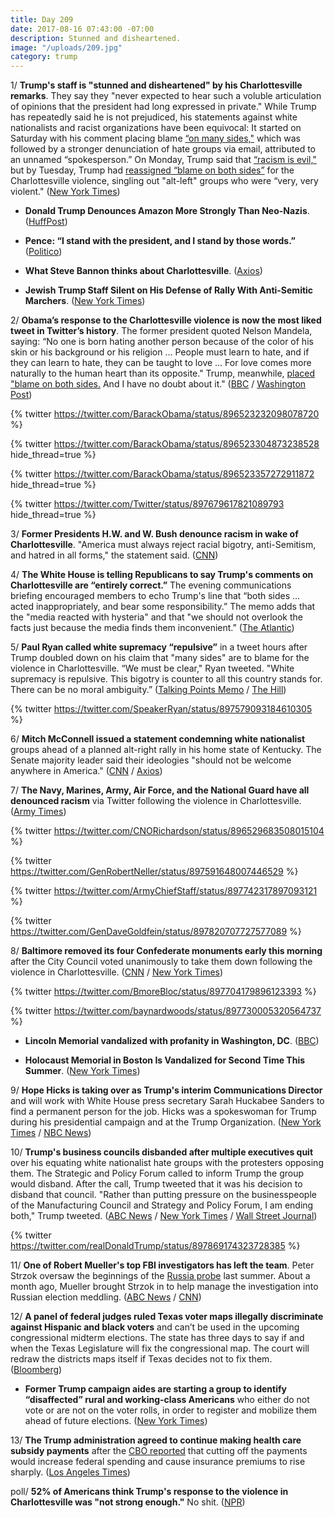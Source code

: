 ```yaml
---
title: Day 209
date: 2017-08-16 07:43:00 -07:00
description: Stunned and disheartened.
image: "/uploads/209.jpg"
category: trump
---
```


1/ **Trump's staff is "stunned and disheartened" by his Charlottesville remarks**. They say they "never expected to hear such a voluble articulation of opinions that the president had long expressed in private." While Trump has repeatedly said he is not prejudiced, his statements against white nationalists and racist organizations have been equivocal: It started on Saturday with his comment placing blame [“on many sides,"](https://whatthefuckjusthappenedtoday.com/2017/08/14/day-207/#1-the-white-house-issued-a-statement) which was followed by a stronger denunciation of hate groups via email, attributed to an unnamed “spokesperson.” On Monday, Trump said that [“racism is evil,"](https://whatthefuckjusthappenedtoday.com/2017/08/14/day-207/#5-trump-finally-denounced-white-supr) but by Tuesday, Trump had [reassigned “blame on both sides”](https://whatthefuckjusthappenedtoday.com/2017/08/15/day-208/#2-trump-again-blamed-both-sides-for) for the Charlottesville violence, singling out "alt-left" groups who were “very, very violent." ([New York Times](https://www.nytimes.com/2017/08/15/us/politics/trump-charlottesville-white-nationalists.html))

* **Donald Trump Denounces Amazon More Strongly Than Neo-Nazis**. ([HuffPost](http://www.huffingtonpost.com/entry/donald-trump-neo-nazis_us_59942e47e4b04b193361e7d6))

* **Pence: “I stand with the president, and I stand by those words.”** ([Politico](http://www.politico.com/story/2017/08/16/mike-pence-supports-trump-charlottesville-241708))

* **What Steve Bannon thinks about Charlottesville**. ([Axios](https://www.axios.com/what-steve-bannon-thinks-about-charlottesville-2473751951.html))

* **Jewish Trump Staff Silent on His Defense of Rally With Anti-Semitic Marchers**. ([New York Times](https://www.nytimes.com/2017/08/16/us/politics/trump-jewish-neo-nazi-jared-kushner-ivanka.html?_r=0))

2/ **Obama’s response to the Charlottesville violence is now the most liked tweet in Twitter’s history**. The former president quoted Nelson Mandela, saying: “No one is born hating another person because of the color of his skin or his background or his religion … People must learn to hate, and if they can learn to hate, they can be taught to love … For love comes more naturally to the human heart than its opposite." Trump, meanwhile, [placed "blame on both sides.](https://whatthefuckjusthappenedtoday.com/2017/08/15/day-208/#2-trump-again-blamed-both-sides-for) And I have no doubt about it." ([BBC](http://www.bbc.com/news/technology-40945096) / [Washington Post](https://www.washingtonpost.com/news/the-fix/wp/2017/08/15/obamas-response-to-charlottesville-violence-is-one-of-the-most-popular-in-twitters-history/))

{% twitter https://twitter.com/BarackObama/status/896523232098078720 %}

{% twitter https://twitter.com/BarackObama/status/896523304873238528 hide_thread=true %}

{% twitter https://twitter.com/BarackObama/status/896523357272911872 hide_thread=true %}

{% twitter https://twitter.com/Twitter/status/897679617821089793 hide_thread=true %}

3/ **Former Presidents H.W. and W. Bush denounce racism in wake of Charlottesville**. "America must always reject racial bigotry, anti-Semitism, and hatred in all forms," the statement said. ([CNN](http://www.cnn.com/2017/08/16/politics/george-h-w-bush-george-w-bush-charlottesville-statement/index.html))

4/ **The White House is telling Republicans to say Trump's comments on Charlottesville are “entirely correct.”** The evening communications briefing encouraged members to echo Trump's line that “both sides … acted inappropriately, and bear some responsibility.” The memo adds that the "media reacted with hysteria" and that "we should not overlook the facts just because the media finds them inconvenient.” ([The Atlantic](https://www.theatlantic.com/politics/archive/2017/08/the-president-was-entirely-correct/537042/))

5/ **Paul Ryan called white supremacy “repulsive”** in a tweet hours after Trump doubled down on his claim that "many sides" are to blame for the violence in Charlottesville. “We must be clear," Ryan tweeted. "White supremacy is repulsive. This bigotry is counter to all this country stands for. There can be no moral ambiguity.” ([Talking Points Memo](http://talkingpointsmemo.com/livewire/paul-ryan-condemns-white-supremacy-after-trump-press-conference) / [The Hill](http://thehill.com/homenews/house/346701-ryan-white-supremacy-is-repulsive))

{% twitter https://twitter.com/SpeakerRyan/status/897579093184610305 %}

6/ **Mitch McConnell issued a statement condemning white nationalist** groups ahead of a planned alt-right rally in his home state of Kentucky. The Senate majority leader said their ideologies "should not be welcome anywhere in America." ([CNN](http://www.cnn.com/2017/08/16/politics/mitch-mcconnell-donald-trump-charlottesville-response/) / [Axios](https://www.axios.com/mcconnell-white-nationalist-views-should-not-be-welcome-in-u-s-2473675617.html))

7/ **The Navy, Marines, Army, Air Force, and the National Guard have all denounced racism** via Twitter following the violence in Charlottesville. ([Army Times](http://www.armytimes.com/news/your-military/2017/08/16/all-four-service-chiefs-denounce-racism-in-wake-of-charlottesville-rally/))

{% twitter https://twitter.com/CNORichardson/status/896529683508015104 %}

{% twitter https://twitter.com/GenRobertNeller/status/897591648007446529 %}

{% twitter https://twitter.com/ArmyChiefStaff/status/897742317897093121 %}

{% twitter https://twitter.com/GenDaveGoldfein/status/897820707727577089 %}

8/ **Baltimore removed its four Confederate monuments early this morning** after the City Council voted unanimously to take them down following the violence in Charlottesville. ([CNN](http://www.cnn.com/2017/08/16/us/baltimore-confederate-monuments-removal/index.html) / [New York Times](https://www.nytimes.com/2017/08/16/us/baltimore-confederate-statues.html))

{% twitter https://twitter.com/BmoreBloc/status/897704179896123393 %}

{% twitter https://twitter.com/baynardwoods/status/897730005320564737 %}

* **Lincoln Memorial vandalized with profanity in Washington, DC**. ([BBC](http://www.bbc.com/news/world-us-canada-40942428))

* **Holocaust Memorial in Boston Is Vandalized for Second Time This Summer**. ([New York Times](https://www.nytimes.com/2017/08/15/us/holocaust-memorial-boston.html))

9/ **Hope Hicks is taking over as Trump's interim Communications Director** and will work with White House press secretary Sarah Huckabee Sanders to find a permanent person for the job. Hicks was a spokeswoman for Trump during his presidential campaign and at the Trump Organization. ([New York Times](https://www.nytimes.com/2017/08/16/us/politics/hope-hicks-white-house-communications-director.html) / [NBC News](http://www.nbcnews.com/politics/politics-news/hope-hicks-tapped-be-trump-s-interim-communications-director-n793136))

10/ **Trump's business councils disbanded after multiple executives quit** over his equating white nationalist hate groups with the protesters opposing them. The Strategic and Policy Forum called to inform Trump the group would disband. After the call, Trump tweeted that it was his decision to disband that council. "Rather than putting pressure on the businesspeople of the Manufacturing Council and Strategy and Policy Forum, I am ending both," Trump tweeted. ([ABC News](http://abcnews.go.com/Politics/trump-announces-end-manufacturing-council-amid-resignations/story?id=49253229) / [New York Times](https://www.nytimes.com/2017/08/16/business/trumps-council-ceos.html) / [Wall Street Journal](http://www.wsj.com/articles/trump-business-advisory-council-to-disband-1502904005))

{% twitter https://twitter.com/realDonaldTrump/status/897869174323728385 %}

11/ **One of Robert Mueller's top FBI investigators has left the team**. Peter Strzok oversaw the beginnings of the <a href="{{ site.baseurl }}/trump-russia-investigation/">Russia probe</a> last summer. About a month ago, Mueller brought Strzok in to help manage the investigation into Russian election meddling. ([ABC News](http://abcnews.go.com/Politics/special-counsels-russia-probe-loses-top-fbi-investigator/story?id=49249486) / [CNN](http://www.cnn.com/2017/07/13/politics/peter-strzok-special-counsel-russia-fbi/index.html))

12/ **A panel of federal judges ruled Texas voter maps illegally discriminate against Hispanic and black voters** and can’t be used in the upcoming congressional midterm elections. The state has three days to say if and when the Texas Legislature will fix the congressional map. The court will redraw the districts maps itself if Texas decides not to fix them. ([Bloomberg](https://www.bloomberg.com/news/articles/2017-08-15/texas-voter-maps-blocked-as-racially-biased-by-federal-judges))

* **Former Trump campaign aides are starting a group to identify “disaffected” rural and working-class Americans** who either do not vote or are not on the voter rolls, in order to register and mobilize them ahead of future elections. ([New York Times](https://www.nytimes.com/2017/08/16/us/politics/voter-registration-rural-republican.html))

13/ **The Trump administration agreed to continue making health care subsidy payments** after the [CBO reported](https://whatthefuckjusthappenedtoday.com/2017/08/15/day-208/#9-trumps-threat-to-end-obamacare-ins) that cutting off the payments would increase federal spending and cause insurance premiums to rise sharply. ([Los Angeles Times](http://www.latimes.com/politics/la-na-pol-healthcare-payments-20170816-story.html))

poll/ **52% of Americans think Trump's response to the violence in Charlottesville was "not strong enough."** No shit. ([NPR](http://www.npr.org/2017/08/16/543957964/poll-majority-believe-trump-s-response-to-charlottesville-hasn-t-been-strong-eno))